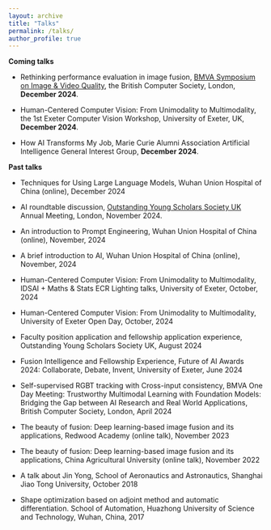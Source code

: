 ```yaml
---
layout: archive
title: "Talks"
permalink: /talks/
author_profile: true
---
```


**Coming talks**

- Rethinking performance evaluation in image fusion, [BMVA Symposium on Image & Video Quality](https://www.bmva.org/meetings/24-12-11-ImageandVideoQualityAssessment.html), the British Computer Society, London, **December 2024**.

- Human-Centered Computer Vision: From Unimodality to Multimodality, the 1st Exeter Computer Vision Workshop, University of Exeter, UK, **December 2024**.

- How AI Transforms My Job, Marie Curie Alumni Association Artificial Intelligence General Interest Group, **December 2024**.

**Past talks**

- Techniques for Using Large Language Models, Wuhan Union Hospital of China (online), December 2024   

- AI roundtable discussion, [Outstanding Young Scholars Society UK](https://www.oyss.org.uk/) Annual Meeting, London, November 2024.

- An introduction to Prompt Engineering, Wuhan Union Hospital of China (online), November, 2024

- A brief introduction to AI, Wuhan Union Hospital of China (online), November, 2024

- Human-Centered Computer Vision: From Unimodality to Multimodality, IDSAI + Maths & Stats ECR Lighting talks, University of Exeter, October, 2024

- Human-Centered Computer Vision: From Unimodality to Multimodality, University of Exeter Open Day, October, 2024

- Faculty position application and fellowship application experience, Outstanding Young Scholars Society UK, August 2024

- Fusion Intelligence and Fellowship Experience, Future of AI Awards 2024: Collaborate, Debate, Invent, University of Exeter, June 2024

- Self-supervised RGBT tracking with Cross-input consistency, BMVA One Day Meeting: Trustworthy Multimodal Learning with Foundation Models: Bridging the Gap between AI Research and Real World Applications, British Computer Society, London, April 2024

- The beauty of fusion: Deep learning-based image fusion and its applications, Redwood Academy (online talk), November 2023

- The beauty of fusion: Deep learning-based image fusion and its applications, China Agricultural University (online talk), November 2022

- A talk about Jin Yong, School of Aeronautics and Astronautics, Shanghai Jiao Tong University, October 2018

- Shape optimization based on adjoint method and automatic differentiation. School of Automation, Huazhong University of Science and Technology, Wuhan, China, 2017
